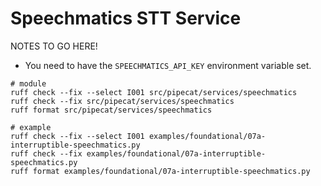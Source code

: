# Speechmatics STT Service

NOTES TO GO HERE!

- You need to have the `SPEECHMATICS_API_KEY` environment variable set.

```shell
# module
ruff check --fix --select I001 src/pipecat/services/speechmatics
ruff check --fix src/pipecat/services/speechmatics
ruff format src/pipecat/services/speechmatics

# example
ruff check --fix --select I001 examples/foundational/07a-interruptible-speechmatics.py
ruff check --fix examples/foundational/07a-interruptible-speechmatics.py
ruff format examples/foundational/07a-interruptible-speechmatics.py
```
